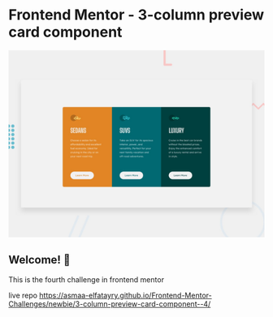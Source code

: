 # Frontend Mentor - 3-column preview card component

![Design preview for the 3-column preview card component coding challenge](./design/desktop-preview.jpg)

## Welcome! 👋

This is the fourth challenge in frontend mentor 

live repo  https://asmaa-elfatayry.github.io/Frontend-Mentor-Challenges/newbie/3-column-preview-card-component--4/
